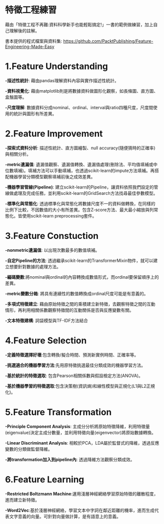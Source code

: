 # 特徵工程練習

藉由「特徵工程不再難:資料科學新手也能輕鬆搞定!」一書的範例做練習，加上自己理解後的註解。

書本提供的程式檔案與資料集:
https://github.com/PacktPublishing/Feature-Engineering-Made-Easy

1.Feature Understanding
==
__-描述性統計__: 藉由pandas理解資料內容與實作描述性統計。

__-資料視覺化__: 藉由matplotlib則是將數據資料做圖形化觀察，如長條圖、直方圖、盒鬚圖等。

__-尺度理解__: 數據資料分成nominal、ordinal、interval與ratio四種尺度，尺度間使用的統計與圖形有所差異。

2.Feature Improvement
==
__-探索式資料分析__: 描述性統計、直方圖繪製、null accuracy(隨便猜時的正確率)與相關分析。

__-metric遺漏值__: 遺漏值觀察、遺漏值轉換、遺漏值處理(刪除法、平均值填補或中位數填補)。填補方法可以手動填補，也透過scikit-learn的impute方法填補。再搭配機器學習分類模型觀察填補前後之成效差異。

__-機器學習管線(Pipeline)__: 建立scikit-learn的Pipeline，讓資料依照我們設定的管線做處理及完成任務，並利用scikit-learn的GridSearch方法找尋最佳參數模型。

__-標準化與常態化__: 透過標準化與常態化將數據尺度不一的資料做轉換，在同樣的比例下比較，不因數值的大小有所差異。包含Z-score方法、最大最小縮放與列常態化。皆使用scikit-learn preprocessing套件。


3.Feature Constuction
==
__-nonmetric遺漏值__: 以出現次數最多的數值填補。

__-自定Pipeline的方法__: 透過繼承scikit-learn的TransformerMixin物件，就可以建立想要針對數據的處理方法。

__-編碼變數__:將nominal與ordinal的內容轉換成數值形式，而ordinal要保留順序上的差異。

__-metric變數分箱__: 將具有連續性的數值轉換成ordinal尺度可能是有意義的。

__-多項式特徵建立__: 藉由原始特徵之間的乘積建立新特徵，去觀察特徵之間的互動情形，再利用相關係數觀察特徵間的互動關係是否與反應變數有關。

__-文本特徵建構__: 詞袋模型與TF-IDF方法結合

4.Feature Selection
==
__-定義特徵選擇好壞__:包含轉換/擬合時間、預測新實例時間、正確率等。

__-挑選適合的機器學習方法__:先用原特徵挑選最佳分類成效的機器學習方法。

__-基於統計的特徵選取__: 包含Pearson相關係數與假設檢定方法(ANOVA)。

__-基於機器學習的特徵選取__:包含決策樹(資訊熵)和線性模型與正規化(L1與L2正規化)。

5.Feature Transformation
==
__-Principle Component Analysis__: 主成分分析將原始特徵降維，利用特徵量(eigenvalue)決定主成分數量，並利用特徵向量(eigenvector)將原始數據轉換。

__-Linear Discriminant Analysis__: 相較於PCA，LDA屬於監督式的降維，透過反應變數的分類做監督降維。

__-將transformation加入到pipeline內__: 透過降維方法觀察分類成效。

6.Feature Learning
==
__-Restricted Boltzmann Machine__:運用淺層神經網絡學習原始特徵的離散程度，進而建立新特徵。

__-Word2Vec__:基於淺層神經網絡，學習文本中字詞在鄰近距離的機率，進而生成代表文字意義的向量。可針對向量做計算，是有語意上的意義。
